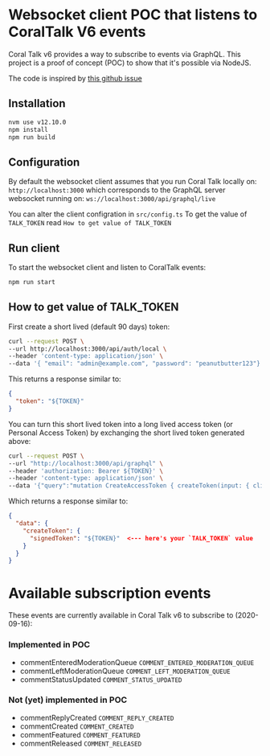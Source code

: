 # Websocket client POC that listens to CoralTalk V6 events

Coral Talk v6 provides a way to subscribe to events via GraphQL.
This project is a proof of concept (POC) to show that it's possible via NodeJS.

The code is inspired by [this github issue][coraltalk_issue2876]


## Installation
```sh
nvm use v12.10.0
npm install
npm run build
```

## Configuration
By default the websocket client assumes that you run Coral Talk locally on:
`http://localhost:3000` which corresponds to the GraphQL server websocket running on: `ws://localhost:3000/api/graphql/live`

You can alter the client configration in `src/config.ts`
To get the value of `TALK_TOKEN` read `How to get value of TALK_TOKEN`

## Run client
To start the websocket client and listen to CoralTalk events:

```sh
npm run start
```

## How to get value of TALK_TOKEN
First create a short lived (default 90 days) token:
```sh
curl --request POST \
--url http://localhost:3000/api/auth/local \
--header 'content-type: application/json' \
--data '{ "email": "admin@example.com", "password": "peanutbutter123"}'
```

This returns a response similar to:
```json
{
  "token": "${TOKEN}"
}
```

You can turn this short lived token into a long lived access token (or Personal Access Token) by exchanging the short lived token generated above:
```sh
curl --request POST \
--url "http://localhost:3000/api/graphql" \
--header 'authorization: Bearer ${TOKEN}' \
--header 'content-type: application/json' \
--data '{"query":"mutation CreateAccessToken { createToken(input: { clientMutationId: \"\", name: \"My PAT\" }) { signedToken }}","operationName":"CreateAccessToken"}'
```

Which returns a response similar to:
```json
{
  "data": {
    "createToken": {
      "signedToken": "${TOKEN}"  <--- here's your `TALK_TOKEN` value
    }
  }
}
```

# Available subscription events
These events are currently available in Coral Talk v6 to subscribe to (2020-09-16):

### Implemented in POC
- commentEnteredModerationQueue `COMMENT_ENTERED_MODERATION_QUEUE`
- commentLeftModerationQueue `COMMENT_LEFT_MODERATION_QUEUE`
- commentStatusUpdated `COMMENT_STATUS_UPDATED`

### Not (yet) implemented in POC
- commentReplyCreated `COMMENT_REPLY_CREATED`
- commentCreated `COMMENT_CREATED`
- commentFeatured `COMMENT_FEATURED`
- commentReleased `COMMENT_RELEASED`

[coraltalk_issue2876]: https://github.com/coralproject/talk/issues/2876
